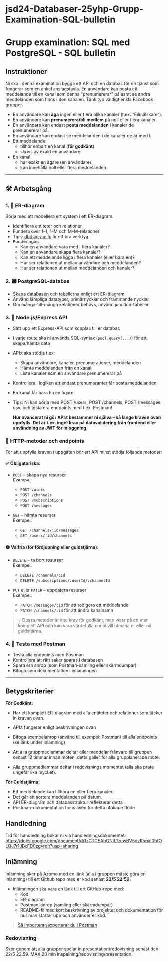 # jsd24-Databaser-25yhp-Grupp-Examination-SQL-bulletin

# Grupp examination: SQL med PostgreSQL - SQL bulletin

## Instruktioner

Ni ska i denna examination bygga ett API och en databas för en tjänst som fungerar som en enkel anslagstavla.
En användare kan posta ett meddelande till en kanal som denna "prenumererar" på samt se andra meddelanden som finns i den kanalen. Tänk typ väldigt enkla Facebook grupper.

* En användare kan **äga** ingen eller flera olika kanaler (t.ex. “Filmälskare”).
* En användare kan **prenumerera/bli medlem** på noll eller flera kanaler.
* En användare kan endast **posta meddelanden** i kanaler de prenumererar på.
* En användare kan endast se meddelanden i de kanaler de är med i.
* Ett meddelande:
  - tillhör enbart en kanal (**för godkänt**)
  - skrivs av exakt en användare
* En kanal:
  - har exakt en ägare (en användare)
  - kan innehålla noll eller flera meddelanden

---

## 🛠️ Arbetsgång

### 1. 📐 ER-diagram

Börja med att modellera ert system i ett ER-diagram:
- Identifiera entiteter och relationer
- Fundera över 1–1, 1–M och M–M-relationer
- Tips: [dbdiagram.io](https://dbdiagram.io) är ett bra verktyg
- Funderingar:
  - Kan en användare vara med i flera kanaler?
  - Kan en användare skapa flera kanaler?
  - Kan ett meddelande ligga i flera kanaler (eller bara en)?
  - Hur ser relationen ut mellan användare och meddelanden?
  - Hur ser relationen ut mellan meddelanden och kanaler?

### 2. 🗃️ PostgreSQL-databas

- Skapa databasen och tabellerna enligt ert ER-diagram
- Använd lämpliga datatyper, primärnycklar och främmande nycklar
- Om många-till-många-relationer behövs, använd junction-tabeller

### 3. 🔌 Node.js/Express API

- Sätt upp ett Express-API som kopplas till er databas
- I varje route ska ni använda SQL-syntax (`pool.query(...)`) för att skapa/hämta data
- API:t ska stödja t.ex:
  - Skapa användare, kanaler, prenumerationer, meddelanden
  - Hämta meddelanden från en kanal
  - Lista kanaler som en användare prenumererar på
- Kontrollera i logiken att endast prenumeranter får posta meddelanden
- En kanal får bara ha en ägare

- Tips: Ni kan börja med POST /users, POST /channels, POST /messages osv. och testa era endpoints med t.ex. Postman!

    **Hur avancerat ni gör API:t bestämmer ni själva – så länge kraven ovan uppfylls. Det är t.ex. inget krav på datavalidering från frontend eller användning av JWT för inloggning.**

### 📡 HTTP-metoder och endpoints

För att uppfylla kraven i uppgiften bör ert API minst stödja följande metoder:

#### ✅ Obligatoriska:
- `POST` – skapa nya resurser  
  Exempel:
  - `POST /users`
  - `POST /channels`
  - `POST /subscriptions`
  - `POST /messages`

- `GET` – hämta resurser  
  Exempel:
  - `GET /channels/:id/messages`  
  - `GET /users/:id/channels`  

#### 🟡 Valfria (för fördjupning eller guldstjärna):
- `DELETE` – ta bort resurser  
  Exempel:
  - `DELETE /channels/:id`  
  - `DELETE /subscriptions/:userId/:channelId`

- `PUT` eller `PATCH` – uppdatera resurser  
  Exempel:
  - `PATCH /messages/:id` för att redigera ett meddelande  
  - `PATCH /channels/:id` för att ändra kanalnamn

> 💡 Dessa metoder är inte krav för godkänt, men visar på ett mer komplett API och kan vara värdefulla om ni vill utmana er eller nå guldstjärna.


### 4. 🧪 Testa med Postman

- Testa alla endpoints med Postman
- Kontrollera att rätt saker sparas i databasen
- Spara era anrop (som Postman-samling eller skärmdumpar)
- Bifoga som dokumentation i inlämningen

---



## Betygskriterier

**För Godkänt:**
* Har ett komplett ER-diagram med alla entiteter och relationer som täcker in kraven ovan.
* API:t fungerar enligt beskrivningen ovan
* Bifoga exempelanrop (använd till exempel: Postman) till alla endpoints (se länk under inlämning)

* Att alla gruppmedlemmar deltar eller meddelar frånvaro till gruppen senast 12 timmar innan möten, detta gäller för alla grupplanerade möte.
* Alla gruppmedlemmar deltar i redovisnings momentet (alla ska prata ungefär lika mycket).

**För Guldstjärna:**
* Ett meddelande kan tillhöra en eller flera kanaler.
* Det går att sortera meddelanden på datum.
* API ER-diagram och databasstruktur reflekterar detta
* Postman-dokumentation finns även för detta utökade flöde

## Handledning

Tid för handledning bokar ni via handledningsdokumentet: https://docs.google.com/document/d/1zCTCEAbQNIL1zewBV5dzRnqaI0bfOLQJ7r1JBxFD0zg/edit?usp=sharing


## Inlämning

Inlämning sker på Azomo med en länk (alla i gruppen måste göra en inlämning) till ert Github repo med er kod senast **22/5 22:59**.
- Inlämningen ska vara en länk till ert GitHub-repo med:
  - Kod
  - ER-diagram
  - Postman-anrop (samling eller skärmdumpar)
  - README-fil med kort beskrivning av projektet och dokumentation för hur man startar upp och använder er kod.

> [Så importerar/exporterar du i Postman](https://learning.postman.com/docs/getting-started/importing-and-exporting/importing-and-exporting-overview/#importing-data-into-postman)

### Redovisning
Sker genom att alla grupper spelar in presentation/redovisning senast den 22/5 22.59. MAX 20 min inspelning/redovisning/presentation.
